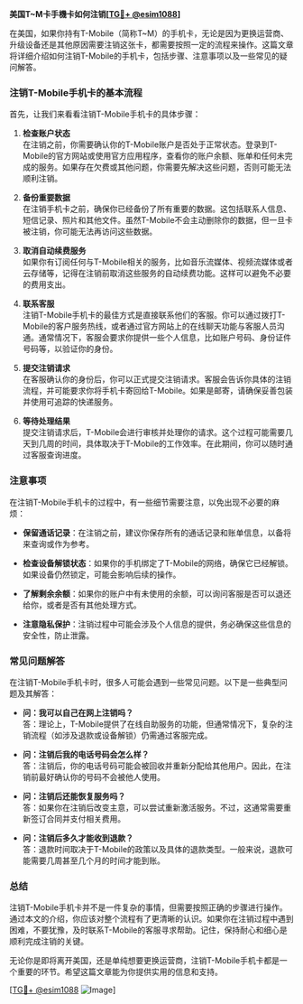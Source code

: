 **美国T~M卡手機卡如何注销[[TG💪+ @esim1088](https://t.me/s/esim1088)]**

在美国，如果你持有T-Mobile（简称T~M）的手机卡，无论是因为更换运营商、升级设备还是其他原因需要注销这张卡，都需要按照一定的流程来操作。这篇文章将详细介绍如何注销T-Mobile的手机卡，包括步骤、注意事项以及一些常见的疑问解答。

### 注销T-Mobile手机卡的基本流程

首先，让我们来看看注销T-Mobile手机卡的具体步骤：

1. **检查账户状态**  
   在注销之前，你需要确认你的T-Mobile账户是否处于正常状态。登录到T-Mobile的官方网站或使用官方应用程序，查看你的账户余额、账单和任何未完成的服务。如果存在欠费或其他问题，你需要先解决这些问题，否则可能无法顺利注销。

2. **备份重要数据**  
   在注销手机卡之前，确保你已经备份了所有重要的数据。这包括联系人信息、短信记录、照片和其他文件。虽然T-Mobile不会主动删除你的数据，但一旦卡被注销，你可能无法再访问这些数据。

3. **取消自动续费服务**  
   如果你有订阅任何与T-Mobile相关的服务，比如音乐流媒体、视频流媒体或者云存储等，记得在注销前取消这些服务的自动续费功能。这样可以避免不必要的费用支出。

4. **联系客服**  
   注销T-Mobile手机卡的最佳方式是直接联系他们的客服。你可以通过拨打T-Mobile的客户服务热线，或者通过官方网站上的在线聊天功能与客服人员沟通。通常情况下，客服会要求你提供一些个人信息，比如账户号码、身份证件号码等，以验证你的身份。

5. **提交注销请求**  
   在客服确认你的身份后，你可以正式提交注销请求。客服会告诉你具体的注销流程，并可能要求你将手机卡寄回给T-Mobile。如果是邮寄，请确保妥善包装并使用可追踪的快递服务。

6. **等待处理结果**  
   提交注销请求后，T-Mobile会进行审核并处理你的请求。这个过程可能需要几天到几周的时间，具体取决于T-Mobile的工作效率。在此期间，你可以随时通过客服查询进度。

### 注意事项

在注销T-Mobile手机卡的过程中，有一些细节需要注意，以免出现不必要的麻烦：

- **保留通话记录**：在注销之前，建议你保存所有的通话记录和账单信息，以备将来查询或作为参考。
  
- **检查设备解锁状态**：如果你的手机绑定了T-Mobile的网络，确保它已经解锁。如果设备仍然锁定，可能会影响后续的操作。

- **了解剩余余额**：如果你的账户中有未使用的余额，可以询问客服是否可以退还给你，或者是否有其他处理方式。

- **注意隐私保护**：注销过程中可能会涉及个人信息的提供，务必确保这些信息的安全性，防止泄露。

### 常见问题解答

在注销T-Mobile手机卡时，很多人可能会遇到一些常见问题。以下是一些典型问题及其解答：

- **问：我可以自己在网上注销吗？**  
  答：理论上，T-Mobile提供了在线自助服务的功能，但通常情况下，复杂的注销流程（如涉及退款或设备解锁）仍需通过客服完成。

- **问：注销后我的电话号码会怎么样？**  
  答：注销后，你的电话号码可能会被回收并重新分配给其他用户。因此，在注销前最好确认你的号码不会被他人使用。

- **问：注销后还能恢复服务吗？**  
  答：如果你在注销后改变主意，可以尝试重新激活服务。不过，这通常需要重新签订合同并支付相关费用。

- **问：注销后多久才能收到退款？**  
  答：退款时间取决于T-Mobile的政策以及具体的退款类型。一般来说，退款可能需要几周甚至几个月的时间才能到账。

### 总结

注销T-Mobile手机卡并不是一件复杂的事情，但需要按照正确的步骤进行操作。通过本文的介绍，你应该对整个流程有了更清晰的认识。如果你在注销过程中遇到困难，不要犹豫，及时联系T-Mobile的客服寻求帮助。记住，保持耐心和细心是顺利完成注销的关键。

无论你是即将离开美国，还是单纯想要更换运营商，注销T-Mobile手机卡都是一个重要的环节。希望这篇文章能为你提供实用的信息和支持。

[[TG💪+ @esim1088](https://t.me/s/esim1088) ![Image](https://i.postimg.cc/4NQfJmqS/Snipaste-2025-05-13-00-14-12.png)]